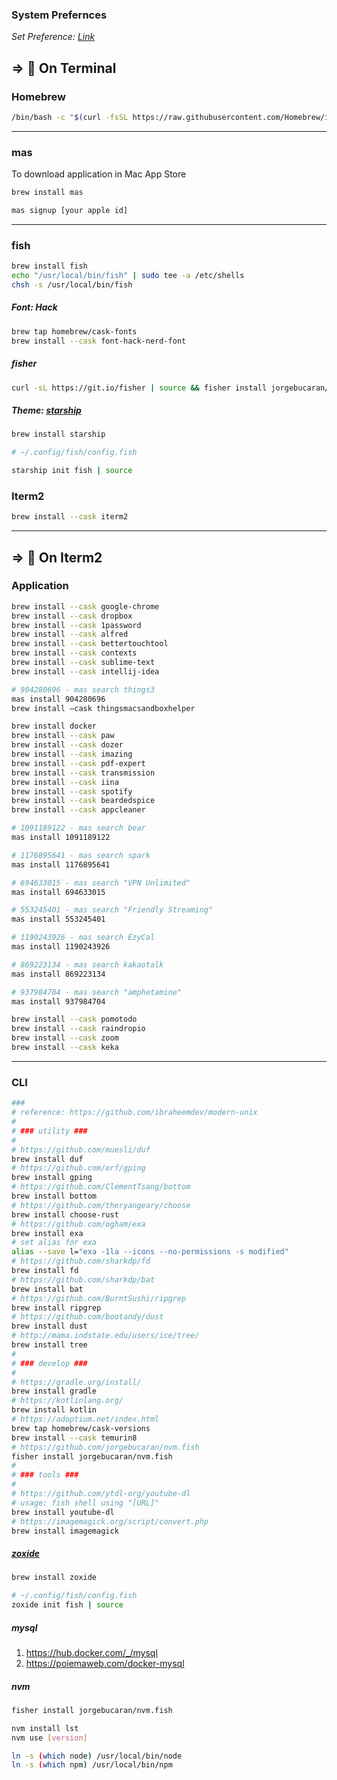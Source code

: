 ### System Prefernces
*Set Preference: [Link](../system_preferences/README.md)*

## => 📍 On Terminal  
### Homebrew

```sh
/bin/bash -c "$(curl -fsSL https://raw.githubusercontent.com/Homebrew/install/HEAD/install.sh)"
```

---
### mas
To download application in Mac App Store
  
```sh
brew install mas
```
```sh
mas signup [your apple id]
 ```

---
### fish
```sh
brew install fish
echo "/usr/local/bin/fish" | sudo tee -a /etc/shells
chsh -s /usr/local/bin/fish
```

##### Font: Hack
```sh
brew tap homebrew/cask-fonts
brew install --cask font-hack-nerd-font
```

##### fisher
```sh
curl -sL https://git.io/fisher | source && fisher install jorgebucaran/fisher
```

##### Theme: [starship](https://starship.rs/)
```sh
brew install starship
```
```sh
# ~/.config/fish/config.fish

starship init fish | source
```

### Iterm2
```sh
brew install --cask iterm2
```

---
## => 📍 On Iterm2  

### Application
```sh
brew install --cask google-chrome
brew install --cask dropbox
brew install --cask 1password
brew install --cask alfred
brew install --cask bettertouchtool
brew install --cask contexts
brew install --cask sublime-text
brew install --cask intellij-idea

# 904280696 - mas search things3
mas install 904280696
brew install —cask thingsmacsandboxhelper

brew install docker
brew install --cask paw
brew install --cask dozer
brew install --cask imazing
brew install --cask pdf-expert
brew install --cask transmission
brew install --cask iina
brew install --cask spotify
brew install --cask beardedspice
brew install --cask appcleaner

# 1091189122 - mas search bear
mas install 1091189122

# 1176895641 - mas search spark
mas install 1176895641

# 694633015 - mas search "VPN Unlimited"
mas install 694633015

# 553245401 - mas search "Friendly Streaming"
mas install 553245401

# 1190243926 - mas search EzyCal
mas install 1190243926

# 869223134 - mas search kakaotalk
mas install 869223134

# 937984704 - mas search "amphetamine"
mas install 937984704

brew install --cask pomotodo
brew install --cask raindropio
brew install --cask zoom
brew install --cask keka
```

---
### CLI
```sh
###
# reference: https://github.com/ibraheemdev/modern-unix
#
# ### utility ###
#
# https://github.com/muesli/duf
brew install duf
# https://github.com/orf/gping
brew install gping
# https://github.com/ClementTsang/bottom
brew install bottom
# https://github.com/theryangeary/choose
brew install choose-rust
# https://github.com/ogham/exa
brew install exa
# set alias for exa
alias --save l="exa -1la --icons --no-permissions -s modified"
# https://github.com/sharkdp/fd
brew install fd
# https://github.com/sharkdp/bat
brew install bat
# https://github.com/BurntSushi/ripgrep
brew install ripgrep
# https://github.com/bootandy/dust
brew install dust
# http://mama.indstate.edu/users/ice/tree/
brew install tree
#
# ### develop ###
#
# https://gradle.org/install/
brew install gradle
# https://kotlinlang.org/
brew install kotlin
# https://adoptium.net/index.html
brew tap homebrew/cask-versions
brew install --cask temurin8
# https://github.com/jorgebucaran/nvm.fish
fisher install jorgebucaran/nvm.fish
# 
# ### tools ###
#
# https://github.com/ytdl-org/youtube-dl
# usage: fish shell using "[URL]"
brew install youtube-dl
# https://imagemagick.org/script/convert.php
brew install imagemagick
```

##### *[zoxide](https://github.com/ajeetdsouza/zoxide)*
```sh
brew install zoxide
```
```sh
# ~/.config/fish/config.fish
zoxide init fish | source
```

##### *mysql*
1. https://hub.docker.com/_/mysql
2. https://poiemaweb.com/docker-mysql

##### *nvm*
```sh
fisher install jorgebucaran/nvm.fish

```
```sh
nvm install lst
nvm use [version]
```

```sh
ln -s (which node) /usr/local/bin/node
ln -s (which npm) /usr/local/bin/npm
```